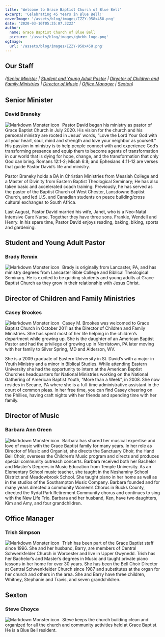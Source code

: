 ```yaml
---
title: 'Welcome to Grace Baptist Church of Blue Bell'
excerpt: 'Celebrating 45 Years in Blue Bell!'
coverImage: '/assets/blog/images/IZZY-958x458.png'
date: '2020-03-16T05:35:07.322Z'
author:
  name: Grace Baptist Church of Blue Bell
  picture: '/assets/blog/images/gbcbb_logo.png'
ogImage:
  url: '/assets/blog/images/IZZY-958x458.png'
---
```


## Our Staff

###### ([Senior Minister](#senior-minister) | [Student and Young Adult Pastor](#ya_pastor) | [Director of Children and Family Ministries](#dir_children) | [Director of Music](#dir_music) | [Office Manager](#office_manager) | [Sexton](#sexton))

## <a id="senior_minister">Senior Minister</a>

### David Braneky

<img src="/assets/blog/images/Braneky-David-headshot-2020-240x300.jpg"
     alt="Markdown Monster icon"
     style="float: left; margin-right: 10px;" />
Pastor David began his ministry as pastor of Grace Baptist Church in July 2020. His vision for the church and his personal ministry are rooted in Jesus’ words, “Love the Lord Your God with all your heart, soul, mind and strength and love your neighbor as yourself.” His passion in ministry is to help people connect with and experience God’s transforming presence and equip them to become agents of transformation in our world that is dying for hope, change, and the transformation that only God can bring. Romans 12:1-2; Micah 6:8; and Ephesians 4:11-12 are verses that guide Pastor David’s life and ministry.

Pastor Braneky holds a BA in Christian Ministries from Messiah College and a Master of Divinity from Eastern Baptist Theological Seminary; He has also taken basic and accelerated coach training. Previously, he has served as the pastor of the Baptist Church of West Chester, Lansdowne Baptist Church, and led U.S. and Canadian students on peace building/cross cultural exchanges to South Africa.

Last August, Pastor David married his wife, Janet, who is a Neo-Natal Intensive Care Nurse. Together they have three sons. Frankie, Wendell and Henry. In his spare time, Pastor David enjoys reading, baking, biking, sports and gardening.

## <a id="ya_pastor">Student and Young Adult Pastor</a>

### Brady Rennix

<img src="/assets/blog/images/rennix_brady.png"
     alt="Markdown Monster icon"
     style="float: left; margin-right: 10px;" />
Brady is originally from Lancaster, PA, and has ministry degrees from Lancaster Bible College and Biblical Theological Seminary. He is excited to be guiding students and young adults at Grace Baptist Church as they grow in their relationship with Jesus Christ.

## <a id="dir_children">Director of Children and Family Ministries</a>

### Casey Brookes

<img src="/assets/blog/images/brookes_casey.jpg"
     alt="Markdown Monster icon"
     style="float: left; margin-right: 10px;" />
Casey M. Brookes was welcomed to Grace Baptist Church in October 2011 as the Director of Children and Family Ministries. She has spent most of her life helping in the children’s department while growing up. She is the daughter of an American Baptist Pastor and had the privilege of growing up in Norristown, PA later moving with her family to Silver Spring, MD and Alderson, WV.

She is a 2009 graduate of Eastern University in St. David’s with a major in Youth Ministry and a minor in Biblical Studies. While attending Eastern University she had the opportunity to intern at the American Baptist Churches headquarters for National Ministries working on the National Gathering of American Baptist Youth, “More than a Week”, in 2008. She now resides in Secane, PA where she is a full-time administrative assistant in the court of common pleas. In her free time, you can find Casey cheering on the Phillies, having craft nights with her friends and spending time with her family.

## <a id="dir_music">Director of Music</a>

### Barbara Ann Green

<img src="/assets/blog/images/green_barbara-230x300.jpg"
     alt="Markdown Monster icon"
     style="float: left; margin-right: 10px;" />
Barbara has shared her musical expertise and love of music with the Grace Baptist family for many years. In her role as Director of Music and Organist, she directs the Sanctuary Choir, the Hand Bell Choir, oversees the Children’s Music program and directs and produces special community outreach concerts. Barbara received both her Bachelor and Master’s Degrees in Music Education from Temple University. As an Elementary School music teacher, she taught in the Neshaminy School District and Meadowbrook School. She taught piano in her home as well as in the studios of the Southampton Music Company. Barbara founded and for many years directed a community Women’s Chorus in Bucks County, directed the Rydal Park Retirement Community chorus and continues to sing with the New Life Trio. Barbara and her husband, Ken, have two daughters, Kim and Amy, and four grandchildren.

## <a id="office_manager"> Office Manager </a>

### Trish Simpson

<img src="/assets/blog/images/simpson_trish-240x300.jpg"
     alt="Markdown Monster icon"
     style="float: left; margin-right: 10px;" />
Trish has been part of the Grace Baptist staff since 1996. She and her husband, Barry, are members of Central Schwenkfelder Church in Worcester and live in Upper Gwynedd. Trish has her Bachelor’s and Master’s degrees in Music and taught private piano lessons in her home for over 30 years. She has been the Bell Choir Director at Central Schwenkfelder Church since 1987 and substitutes at the organ for her church and others in the area. She and Barry have three children, Whitney, Stephanie and Travis, and seven grandchildren.

## <a id="sexton">Sexton</a>

### Steve Choyce

<img src="/assets/blog/images/choyce_steve-239x300.jpg"
     alt="Markdown Monster icon"
     style="float: left; margin-right: 10px;" />
Steve keeps the church building clean and organized for all the church and community activities held at Grace Baptist. He is a Blue Bell resident.
